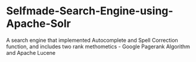 # Selfmade-Search-Engine-using-Apache-Solr
A search engine that implemented Autocomplete and Spell Correction function, and includes two rank methometics - Google Pagerank Algorithm and Apache Lucene
